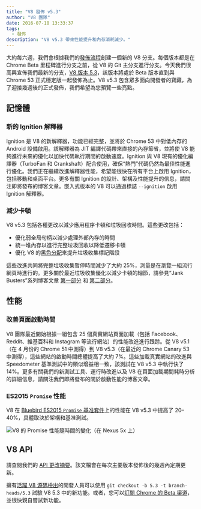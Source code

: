 ```yaml
---
title: "V8 發佈 v5.3"
author: "V8 團隊"
date: 2016-07-18 13:33:37
tags:
  - 發佈
description: "V8 v5.3 帶來性能提升和內存消耗減少。"
---
```

大約每六週，我們會根據我們的[發佈流程](/docs/release-process)創建一個新的 V8 分支。每個版本都是在 Chrome Beta 里程碑進行分支之前，從 V8 的 Git 主分支進行分支。今天我們很高興宣佈我們最新的分支，[V8 版本 5.3](https://chromium.googlesource.com/v8/v8.git/+log/branch-heads/5.3)，該版本將處於 Beta 版本直到與 Chrome 53 正式穩定版一起發佈為止。V8 v5.3 包含眾多面向開發者的寶藏，為了迎接幾週後的正式發佈，我們希望為您預覽一些亮點。

<!--truncate-->
## 記憶體

### 新的 Ignition 解釋器

Ignition 是 V8 的新解釋器，功能已經完整，並將於 Chrome 53 中對低內存的 Android 設備啟用。該解釋器為 JIT 編譯代碼帶來直接的內存節省，並將使 V8 能夠進行未來的優化以加快代碼執行期間的啟動速度。Ignition 與 V8 現有的優化編譯器（TurboFan 和 Crankshaft）配合使用，確保“熱門”代碼仍然為最佳性能進行優化。我們正在繼續改進解釋器性能，希望能很快在所有平台上啟用 Ignition，包括移動和桌面平台。更多有關 Ignition 的設計、架構及性能提升的信息，請關注即將發布的博客文章。嵌入式版本的 V8 可以通過標誌 `--ignition` 啟用 Ignition 解釋器。

### 減少卡頓

V8 v5.3 包括各種更改以減少應用程序卡頓和垃圾回收時間。這些更改包括：

- 優化弱全局句柄以減少處理外部內存的時間
- 統一堆內存以進行完整垃圾回收以降低遷移卡頓
- 優化 V8 的[黑色分配](/blog/orinoco)來提升垃圾收集標記階段

這些改進共同將完整垃圾收集暫停時間減少了大約 25%，測量是在瀏覽一組流行網頁時進行的。更多關於最近垃圾收集優化以減少卡頓的細節，請參見“Jank Busters”系列博客文章 [第一部分](/blog/jank-busters) 和 [第二部分](/blog/orinoco)。

## 性能

### 改善頁面啟動時間

V8 團隊最近開始根據一組包含 25 個真實網站頁面加載（包括 Facebook、Reddit、維基百科和 Instagram 等流行網站）的性能改進進行跟踪。從 V8 v5.1（在 4 月份的 Chrome 51 中測得）到 V8 v5.3（在最近的 Chrome Canary 53 中測得），這些網站的啟動時間總體提高了大約 7%。這些加載真實網站的改進與 Speedometer 基準測試中的類似增益相一致，該測試在 V8 v5.3 中執行快了 14%。更多有關我們的新測試工具、運行時改進以及 V8 在頁面加載期間耗時分析的詳細信息，請關注我們即將發布的關於啟動性能的博客文章。

### ES2015 `Promise` 性能

V8 在 [Bluebird ES2015 `Promise` 基准套件](https://github.com/petkaantonov/bluebird/tree/master/benchmark)上的性能在 V8 v5.3 中提高了 20–40%，具體取決於架構和基准測試。

![V8 的 Promise 性能隨時間的變化（在 Nexus 5x 上）](/_img/v8-release-53/promise.png)

## V8 API

請查閱我們的 [API 更改摘要](https://docs.google.com/document/d/1g8JFi8T_oAE_7uAri7Njtig7fKaPDfotU6huOa1alds/edit)。該文檔會在每次主要版本發佈後的幾週內定期更新。

擁有[活躍 V8 源碼檢出](https://v8.dev/docs/source-code#using-git)的開發人員可以使用 `git checkout -b 5.3 -t branch-heads/5.3` 試驗 V8 5.3 中的新功能。或者，您可以[訂閱 Chrome 的 Beta 渠道](https://www.google.com/chrome/browser/beta.html)，並很快親自嘗試新功能。
